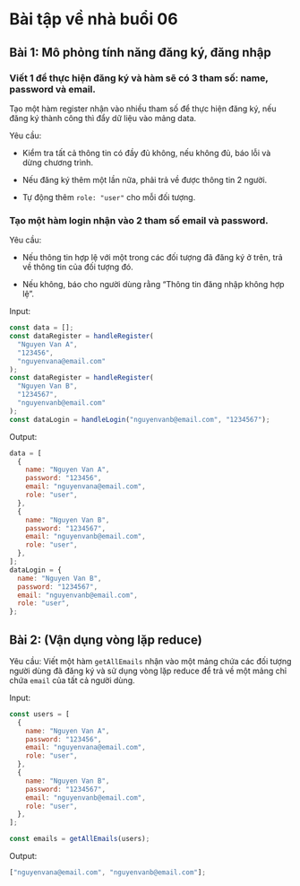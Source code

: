 # Bài tập về nhà buổi 06

## Bài 1: Mô phỏng tính năng đăng ký, đăng nhập

### Viết 1 để thực hiện đăng ký và hàm sẽ có 3 tham số: name, password và email.

Tạo một hàm register nhận vào nhiều tham số để thực hiện đăng ký, nếu đăng ký thành công thì đẩy dữ liệu vào mảng data.

Yêu cầu:

- Kiểm tra tất cả thông tin có đầy đủ không, nếu không đủ, báo lỗi và dừng chương trình.

- Nếu đăng ký thêm một lần nữa, phải trả về được thông tin 2 người.

- Tự động thêm `role: "user"` cho mỗi đối tượng.

### Tạo một hàm login nhận vào 2 tham số email và password.

Yêu cầu:

- Nếu thông tin hợp lệ với một trong các đối tượng đã đăng ký ở trên, trả về thông tin của đối tượng đó.

- Nếu không, báo cho người dùng rằng “Thông tin đăng nhập không hợp lệ”.

Input:

```js
const data = [];
const dataRegister = handleRegister(
  "Nguyen Van A",
  "123456",
  "nguyenvana@email.com"
);
const dataRegister = handleRegister(
  "Nguyen Van B",
  "1234567",
  "nguyenvanb@email.com"
);
const dataLogin = handleLogin("nguyenvanb@email.com", "1234567");
```

Output:

```js
data = [
  {
    name: "Nguyen Van A",
    password: "123456",
    email: "nguyenvana@email.com",
    role: "user",
  },
  {
    name: "Nguyen Van B",
    password: "1234567",
    email: "nguyenvanb@email.com",
    role: "user",
  },
];
dataLogin = {
  name: "Nguyen Van B",
  password: "1234567",
  email: "nguyenvanb@email.com",
  role: "user",
};
```

## Bài 2: (Vận dụng vòng lặp reduce)

Yêu cầu:
Viết một hàm `getAllEmails` nhận vào một mảng chứa các đối tượng người dùng đã đăng ký và sử dụng vòng lặp reduce để trả về một mảng chỉ chứa `email` của tất cả người dùng.

Input:

```js
const users = [
  {
    name: "Nguyen Van A",
    password: "123456",
    email: "nguyenvana@email.com",
    role: "user",
  },
  {
    name: "Nguyen Van B",
    password: "1234567",
    email: "nguyenvanb@email.com",
    role: "user",
  },
];

const emails = getAllEmails(users);
```

Output:

```js
["nguyenvana@email.com", "nguyenvanb@email.com"];
```

